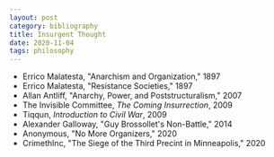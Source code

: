 ```yaml
---
layout: post
category: bibliography
title: Insurgent Thought
date: 2020-11-04
tags: philosophy
---
```


* Errico Malatesta, "Anarchism and Organization," 1897
* Errico Malatesta, "Resistance Societies," 1897
* Allan Antliff, "Anarchy, Power, and Poststructuralism," 2007
* The Invisible Committee, *The Coming Insurrection*, 2009
* Tiqqun, *Introduction to Civil War*, 2009
* Alexander Galloway, "Guy Brossollet's Non-Battle," 2014
* Anonymous, "No More Organizers," 2020
* CrimethInc, "The Siege of the Third Precint in Minneapolis," 2020
